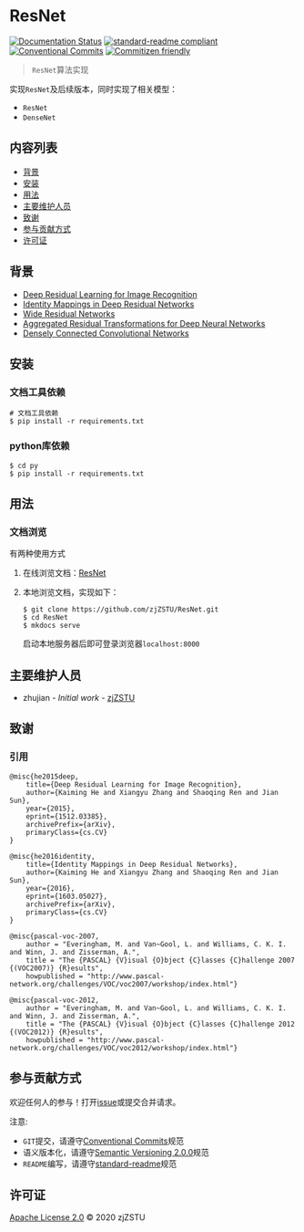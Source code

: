 # ResNet

[![Documentation Status](https://readthedocs.org/projects/resnet/badge/?version=latest)](https://resnet.readthedocs.io/zh_CN/latest/?badge=latest) [![standard-readme compliant](https://img.shields.io/badge/standard--readme-OK-green.svg?style=flat-square)](https://github.com/RichardLitt/standard-readme) [![Conventional Commits](https://img.shields.io/badge/Conventional%20Commits-1.0.0-yellow.svg)](https://conventionalcommits.org) [![Commitizen friendly](https://img.shields.io/badge/commitizen-friendly-brightgreen.svg)](http://commitizen.github.io/cz-cli/)

> `ResNet`算法实现

实现`ResNet`及后续版本，同时实现了相关模型：

* `ResNet`
* `DenseNet`

## 内容列表

- [背景](#背景)
- [安装](#安装)
- [用法](#用法)
- [主要维护人员](#主要维护人员)
- [致谢](#致谢)
- [参与贡献方式](#参与贡献方式)
- [许可证](#许可证)

## 背景

* [Deep Residual Learning for Image Recognition](https://arxiv.org/abs/1512.03385)
* [Identity Mappings in Deep Residual Networks](https://arxiv.org/abs/1603.05027)
* [Wide Residual Networks](https://arxiv.org/abs/1605.07146)
* [Aggregated Residual Transformations for Deep Neural Networks](https://arxiv.org/abs/1611.05431)
* [Densely Connected Convolutional Networks](https://arxiv.org/abs/1608.06993)

## 安装

### 文档工具依赖

```
# 文档工具依赖
$ pip install -r requirements.txt
```

### python库依赖

```
$ cd py
$ pip install -r requirements.txt
```

## 用法

### 文档浏览

有两种使用方式

1. 在线浏览文档：[ResNet](https://resnet.readthedocs.io/zh_CN/latest/)

2. 本地浏览文档，实现如下：

    ```
    $ git clone https://github.com/zjZSTU/ResNet.git
    $ cd ResNet
    $ mkdocs serve
    ```
    启动本地服务器后即可登录浏览器`localhost:8000`

## 主要维护人员

* zhujian - *Initial work* - [zjZSTU](https://github.com/zjZSTU)

## 致谢

### 引用

```
@misc{he2015deep,
    title={Deep Residual Learning for Image Recognition},
    author={Kaiming He and Xiangyu Zhang and Shaoqing Ren and Jian Sun},
    year={2015},
    eprint={1512.03385},
    archivePrefix={arXiv},
    primaryClass={cs.CV}
}

@misc{he2016identity,
    title={Identity Mappings in Deep Residual Networks},
    author={Kaiming He and Xiangyu Zhang and Shaoqing Ren and Jian Sun},
    year={2016},
    eprint={1603.05027},
    archivePrefix={arXiv},
    primaryClass={cs.CV}
}

@misc{pascal-voc-2007,
	author = "Everingham, M. and Van~Gool, L. and Williams, C. K. I. and Winn, J. and Zisserman, A.",
	title = "The {PASCAL} {V}isual {O}bject {C}lasses {C}hallenge 2007 {(VOC2007)} {R}esults",
	howpublished = "http://www.pascal-network.org/challenges/VOC/voc2007/workshop/index.html"}

@misc{pascal-voc-2012,
	author = "Everingham, M. and Van~Gool, L. and Williams, C. K. I. and Winn, J. and Zisserman, A.",
	title = "The {PASCAL} {V}isual {O}bject {C}lasses {C}hallenge 2012 {(VOC2012)} {R}esults",
	howpublished = "http://www.pascal-network.org/challenges/VOC/voc2012/workshop/index.html"}
```

## 参与贡献方式

欢迎任何人的参与！打开[issue](https://github.com/zjZSTU/ResNet/issues)或提交合并请求。

注意:

* `GIT`提交，请遵守[Conventional Commits](https://www.conventionalcommits.org/en/v1.0.0-beta.4/)规范
* 语义版本化，请遵守[Semantic Versioning 2.0.0](https://semver.org)规范
* `README`编写，请遵守[standard-readme](https://github.com/RichardLitt/standard-readme)规范

## 许可证

[Apache License 2.0](LICENSE) © 2020 zjZSTU
